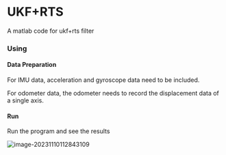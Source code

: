 # UKF+RTS
A matlab code for ukf+rts filter

### Using

#### Data Preparation

For IMU data, acceleration and gyroscope data need to be included.

For odometer data, the odometer needs to record the displacement data of a single axis.

#### Run

Run the program and see the results

![image-20231110112843109](C:\Users\41375\AppData\Roaming\Typora\typora-user-images\image-20231110112843109.png)

